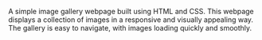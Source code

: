 A simple image gallery webpage built using HTML and CSS.
This webpage displays a collection of images in a responsive and visually appealing way. The gallery is easy to navigate, with images loading quickly and smoothly.
 
